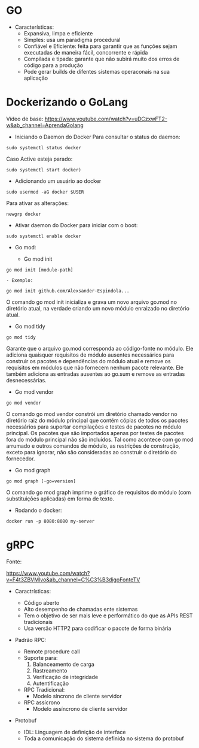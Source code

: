 # GO
  - Características:
    - Expansiva, limpa e eficiente
    - Simples: usa um paradigma procedural
    - Confiável e Eficiente: feita para garantir que as funções sejam executadas de maneira fácil, concorrente e rápida
    - Compilada e tipada: garante que não subirá muito dos erros de código para a produção
    - Pode gerar builds de difentes sistemas operaconais na sua aplicação

# Dockerizando o GoLang

Vídeo de base: https://www.youtube.com/watch?v=uDCzxwFT2-w&ab_channel=AprendaGolang

- Iniciando o Daemon do Docker
  Para consultar o status do daemon:

```
sudo systemctl status docker
```

Caso Active esteja parado:

```
sudo systemctl start docker)
```

- Adicionando um usuário ao docker

```
sudo usermod -aG docker $USER
```

Para ativar as alterações:

```
newgrp docker
```

- Ativar daemon do Docker para iniciar com o boot:

```
sudo systemctl enable docker
```

- Go mod:

  - Go mod init

```
go mod init [module-path]
```

    - Exemplo:

```
go mod init github.com/Alexsander-Espindola...
```

O comando go mod init inicializa e grava um novo arquivo go.mod no diretório atual, na verdade criando um novo módulo enraizado no diretório atual.

- Go mod tidy

```
go mod tidy
```

Garante que o arquivo go.mod corresponda ao código-fonte no módulo. Ele adiciona quaisquer requisitos de módulo ausentes necessários para construir os pacotes e dependências do módulo atual e remove os requisitos em módulos que não fornecem nenhum pacote relevante. Ele também adiciona as entradas ausentes ao go.sum e remove as entradas desnecessárias.

- Go mod vendor

```
go mod vendor
```

O comando go mod vendor constrói um diretório chamado vendor no diretório raiz do módulo principal que contém cópias de todos os pacotes necessários para suportar compilações e testes de pacotes no módulo principal. Os pacotes que são importados apenas por testes de pacotes fora do módulo principal não são incluídos. Tal como acontece com go mod arrumado e outros comandos de módulo, as restrições de construção, exceto para ignorar, não são consideradas ao construir o diretório do fornecedor.

- Go mod graph

```
go mod graph [-go=version]
```

O comando go mod graph imprime o gráfico de requisitos do módulo (com substituições aplicadas) em forma de texto.

- Rodando o docker:

```
docker run -p 8080:8080 my-server
```


# gRPC
  Fonte:

  https://www.youtube.com/watch?v=F4t3ZBVMlvo&ab_channel=C%C3%B3digoFonteTV

  - Caractrísticas:
    - Código aberto
    - Alto desempenho de chamadas ente sistemas
    - Tem o objetivo de ser mais leve e performático do que as APIs REST tradicionais
    - Usa versão HTTP2 para codificar o pacote de forma binária
  
  - Padrão RPC:
    - Remote procedure call
    - Suporte para:
      1. Balanceamento de carga
      2. Rastreamento
      3. Verificação de integridade
      4. Autentificação
    - RPC Tradicional:
      - Modelo síncrono de cliente servidor
    - RPC assícrono
      - Modelo assíncrono de cliente servidor

  - Protobuf
    - IDL: Linguagem de definição de interface
    - Toda a comunicação do sistema definida no sistema do protobuf
